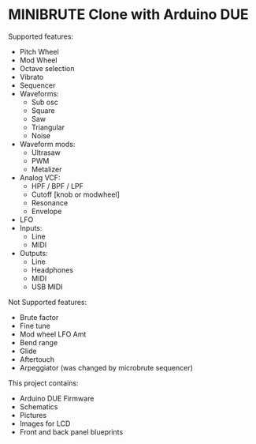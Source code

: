 # MINIBRUTE Clone with Arduino DUE

Supported features:
  - Pitch Wheel
  - Mod Wheel
  - Octave selection
  - Vibrato
  - Sequencer
  - Waveforms:
    - Sub osc
    - Square
    - Saw
    - Triangular
    - Noise	
  - Waveform mods:
    - Ultrasaw
    - PWM
    - Metalizer
  - Analog VCF:
    - HPF / BPF / LPF
    - Cutoff [knob or modwheel]
    - Resonance
    - Envelope
  - LFO	
  - Inputs:
    - Line
    - MIDI	
  - Outputs:
    - Line
    - Headphones
    - MIDI
    - USB MIDI
	
	
Not Supported features:
  - Brute factor
  - Fine tune
  - Mod wheel LFO Amt
  - Bend range
  - Glide
  - Aftertouch
  - Arpeggiator (was changed by microbrute sequencer)
	  
		
This project contains:
  - Arduino DUE Firmware
  - Schematics 
  - Pictures   
  - Images for LCD
  - Front and back panel blueprints
  